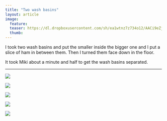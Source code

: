 ```yaml
---
title: "Two wash basins"
layout: article
image:
  feature:
  teaser: https://dl.dropboxusercontent.com/sh/ea1wtnz7z734o12/AACi9eZjtMVNw0CltCftNuvna/aktivointi/pesuvadit-paallekkain/DSC32458-245px.jpg
  thumb:
---
```


I took two wash basins and put the smaller inside the bigger one and I put a slice of ham in between them. Then I turned them face down in the floor.

It took Miki about a minute and half to get the wash basins separated.

---

[![](https://dl.dropboxusercontent.com/sh/ea1wtnz7z734o12/AADzIw0Y10hohhzKOFNP1MPya/aktivointi/pesuvadit-paallekkain/DSC32401-800px.jpg)](https://dl.dropboxusercontent.com/sh/ea1wtnz7z734o12/AAAE41xBGOmZycvvT5WKo4qOa/aktivointi/pesuvadit-paallekkain/DSC32401.jpg)

[![](https://dl.dropboxusercontent.com/sh/ea1wtnz7z734o12/AADczG0en-eTjC8ERVpE_v3Za/aktivointi/pesuvadit-paallekkain/DSC32419-800px.jpg)](https://dl.dropboxusercontent.com/sh/ea1wtnz7z734o12/AAC1HRvJV4ATJyw3JEtJedETa/aktivointi/pesuvadit-paallekkain/DSC32419.jpg)

[![](https://dl.dropboxusercontent.com/sh/ea1wtnz7z734o12/AAC9C3kwuylCMJ_8h7Ldreifa/aktivointi/pesuvadit-paallekkain/DSC32458-800px.jpg)](https://dl.dropboxusercontent.com/sh/ea1wtnz7z734o12/AAAynPtgPFEKjNV2u2FIdWm2a/aktivointi/pesuvadit-paallekkain/DSC32458.jpg)

[![](https://dl.dropboxusercontent.com/sh/ea1wtnz7z734o12/AAAh3YN8z-et8K8i9Zf4Zvnda/aktivointi/pesuvadit-paallekkain/DSC32465-800px.jpg)](https://dl.dropboxusercontent.com/sh/ea1wtnz7z734o12/AABR_HkpXhL-xdLGg5M-Wtuya/aktivointi/pesuvadit-paallekkain/DSC32465.jpg)

[![](https://dl.dropboxusercontent.com/sh/ea1wtnz7z734o12/AAAaHzNNUmL0W8RgU-wwKdXka/aktivointi/pesuvadit-paallekkain/DSC32466-800px.jpg)](https://dl.dropboxusercontent.com/sh/ea1wtnz7z734o12/AACvlFmyXxN0geFUEcpymcgia/aktivointi/pesuvadit-paallekkain/DSC32466.jpg)

